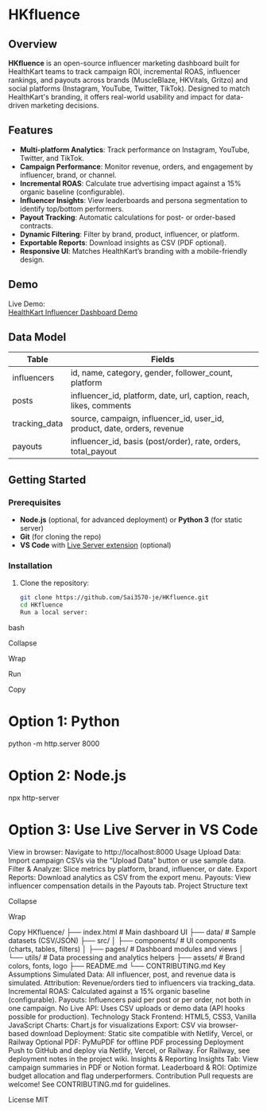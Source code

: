 # HKfluence

## Overview

**HKfluence** is an open-source influencer marketing dashboard built for HealthKart teams to track campaign ROI, incremental ROAS, influencer rankings, and payouts across brands (MuscleBlaze, HKVitals, Gritzo) and social platforms (Instagram, YouTube, Twitter, TikTok). Designed to match HealthKart's branding, it offers real-world usability and impact for data-driven marketing decisions.

## Features

- **Multi-platform Analytics**: Track performance on Instagram, YouTube, Twitter, and TikTok.
- **Campaign Performance**: Monitor revenue, orders, and engagement by influencer, brand, or channel.
- **Incremental ROAS**: Calculate true advertising impact against a 15% organic baseline (configurable).
- **Influencer Insights**: View leaderboards and persona segmentation to identify top/bottom performers.
- **Payout Tracking**: Automatic calculations for post- or order-based contracts.
- **Dynamic Filtering**: Filter by brand, product, influencer, or platform.
- **Exportable Reports**: Download insights as CSV (PDF optional).
- **Responsive UI**: Matches HealthKart’s branding with a mobile-friendly design.

## Demo

Live Demo:  
[HealthKart Influencer Dashboard Demo](https://ppl-ai-code-interpreter-files.s3.amazonaws.com/web/direct-files/e6ac23580dfe8f64d0cb69d39eb11b6c/38f32d4d-b1aa-417d-a117-6b1cef73a5f7/index.html)

## Data Model

| Table           | Fields                                                                |
|-----------------|-----------------------------------------------------------------------|
| influencers     | id, name, category, gender, follower_count, platform                  |
| posts           | influencer_id, platform, date, url, caption, reach, likes, comments   |
| tracking_data   | source, campaign, influencer_id, user_id, product, date, orders, revenue |
| payouts         | influencer_id, basis (post/order), rate, orders, total_payout         |

## Getting Started

### Prerequisites

- **Node.js** (optional, for advanced deployment) or **Python 3** (for static server)
- **Git** (for cloning the repo)
- **VS Code** with [Live Server extension](https://marketplace.visualstudio.com/items?itemName=ritwickdey.LiveServer) (optional)

### Installation

1. Clone the repository:
   ```bash
   git clone https://github.com/Sai3570-je/HKfluence.git
   cd HKfluence
   Run a local server:
bash

Collapse

Wrap

Run

Copy
# Option 1: Python
python -m http.server 8000

# Option 2: Node.js
npx http-server

# Option 3: Use Live Server in VS Code
View in browser:
Navigate to http://localhost:8000
Usage
Upload Data: Import campaign CSVs via the “Upload Data” button or use sample data.
Filter & Analyze: Slice metrics by platform, brand, influencer, or date.
Export Reports: Download analytics as CSV from the export menu.
Payouts: View influencer compensation details in the Payouts tab.
Project Structure
text

Collapse

Wrap

Copy
HKfluence/
├── index.html           # Main dashboard UI
├── data/                # Sample datasets (CSV/JSON)
├── src/
│   ├── components/      # UI components (charts, tables, filters)
│   ├── pages/           # Dashboard modules and views
│   └── utils/           # Data processing and analytics helpers
├── assets/              # Brand colors, fonts, logo
├── README.md
└── CONTRIBUTING.md
Key Assumptions
Simulated Data: All influencer, post, and revenue data is simulated.
Attribution: Revenue/orders tied to influencers via tracking_data.
Incremental ROAS: Calculated against a 15% organic baseline (configurable).
Payouts: Influencers paid per post or per order, not both in one campaign.
No Live API: Uses CSV uploads or demo data (API hooks possible for production).
Technology Stack
Frontend: HTML5, CSS3, Vanilla JavaScript
Charts: Chart.js for visualizations
Export: CSV via browser-based download
Deployment: Static site compatible with Netlify, Vercel, or Railway
Optional PDF: PyMuPDF for offline PDF processing
Deployment
Push to GitHub and deploy via Netlify, Vercel, or Railway.
For Railway, see deployment notes in the project wiki.
Insights & Reporting
Insights Tab: View campaign summaries in PDF or Notion format.
Leaderboard & ROI: Optimize budget allocation and flag underperformers.
Contribution
Pull requests are welcome! See CONTRIBUTING.md for guidelines.

License
MIT
